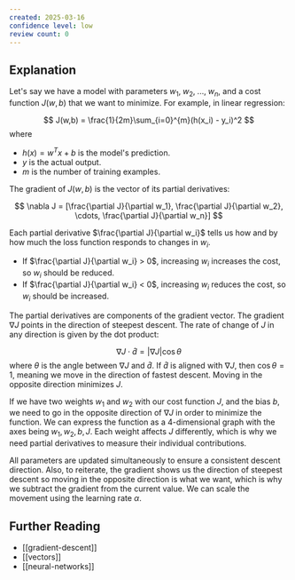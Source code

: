 ```yaml
---
created: 2025-03-16
confidence level: low
review count: 0
---
```

## Explanation
Let's say we have a model with parameters $w_1,\; w_2,\; ...,\; w_n$, and a cost function $J(w,b)$ that we want to minimize. For example, in linear regression:

$$
J(w,b) = \frac{1}{2m}\sum_{i=0}^{m}(h(x_i) - y_i)^2
$$
where
- $h(x) = w^Tx + b$ is the model's prediction.
- $y$ is the actual output.
- $m$ is the number of training examples.

The gradient of $J(w,b)$ is the vector of its partial derivatives:

$$
\nabla J = [\frac{\partial J}{\partial w_1}, \frac{\partial J}{\partial w_2}, \cdots, \frac{\partial J}{\partial w_n}]
$$

Each partial derivative $\frac{\partial J}{\partial w_i}$ tells us how and by how much the loss function responds to changes in $w_i$.
- If $\frac{\partial J}{\partial w_i} > 0$, increasing $w_i$ increases the cost, so $w_i$ should be reduced.
- If $\frac{\partial J}{\partial w_i} < 0$, increasing $w_i$ reduces the cost, so $w_i$ should be increased.

The partial derivatives are components of the gradient vector. The gradient $\nabla J$ points in the direction of steepest descent. The rate of change of $J$ in any direction is given by the dot product:

$$
\nabla J \cdot \hat d = |\nabla J| \cos \theta
$$
where $\theta$ is the angle between $\nabla J$ and $\hat d$. If $\hat d$ is aligned with $\nabla J$, then $\cos \theta = 1$, meaning we move in the direction of fastest descent. Moving in the opposite direction minimizes $J$.

If we have two weights $w_1$ and $w_2$ with our cost function $J$, and the bias $b$, we need to go in the opposite direction of  $\nabla J$ in order to minimize the function. We can express the function as a 4-dimensional graph with the axes being $w_1, w_2, b, J$. Each weight affects $J$ differently, which is why we need partial derivatives to measure their individual contributions.

All parameters are updated simultaneously to ensure a consistent descent direction. Also, to reiterate, the gradient shows us the direction of steepest descent so moving in the opposite direction is what we want, which is why we subtract the gradient from the current value. We can scale the movement using the learning rate $\alpha$.
## Further  Reading
- [[gradient-descent]]
- [[vectors]]
- [[neural-networks]]